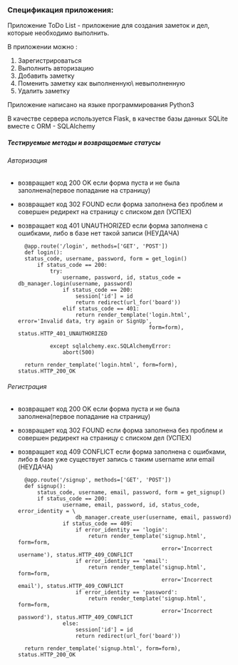 ### Спецификация приложения:

Приложение ToDo List - приложение для создания заметок и дел, которые необходимо выполнить.

В приложении можно :
1. Зарегистрироваться
2. Выполнить авторизацию
3. Добавить заметку
4. Поменить заметку как выполненную\ невыполненную
5. Удалить заметку 

Приложение написано на языке программирования Python3

В качестве сервера используется Flask, в качестве базы данных SQLite вместе с ORM - SQLAlchemy 

##### Тестируемые методы и возвращаемые статусы

###### Авторизация
- возвращает код 200 OK если форма пуста и не была заполнена(первое попадание на страницу)
- возвращает код 302 FOUND если форма заполнена без проблем и совершен редирект на страницу с списком дел (УСПЕХ)
- возвращает код 401 UNAUTHORIZED если форма заполнена с ошибками, либо в базе нет такой записи (НЕУДАЧА)


        @app.route('/login', methods=['GET', 'POST'])
        def login():
        status_code, username, password, form = get_login()   
            if status_code == 200:
                try:
                    username, password, id, status_code = db_manager.login(username, password)
                    if status_code == 200:
                        session['id'] = id
                        return redirect(url_for('board'))
                    elif status_code == 401:
                        return render_template('login.html', error='Invalid data, try again or SignUp',
                                               form=form), status.HTTP_401_UNAUTHORIZED

                except sqlalchemy.exc.SQLAlchemyError:
                    abort(500)

        return render_template('login.html', form=form), status.HTTP_200_OK



###### Регистрация
- возвращает код 200 OK если форма пуста и не была заполнена(первое попадание на страницу)
- возвращает код 302 FOUND если форма заполнена без проблем и совершен редирект на страницу с списком дел (УСПЕХ)
- возвращает код 409 CONFLICT если форма заполнена с ошибками, либо в базе уже существует запись с таким username или email (НЕУДАЧА)


        @app.route('/signup', methods=['GET', 'POST'])
        def signup():
            status_code, username, email, password, form = get_signup()
            if status_code == 200:
                    username, email, password, id, status_code, error_identity = \
                        db_manager.create_user(username, email, password)
                    if status_code == 409:
                        if error_identity == 'login':
                            return render_template('signup.html', form=form,
                                                   error='Incorrect username'), status.HTTP_409_CONFLICT
                        if error_identity == 'email':
                            return render_template('signup.html', form=form,
                                                   error='Incorrect email'), status.HTTP_409_CONFLICT
                        if error_identity == 'password':
                            return render_template('signup.html', form=form,
                                                   error='Incorrect password'), status.HTTP_409_CONFLICT
                    else:
                        session['id'] = id
                        return redirect(url_for('board'))

        return render_template('signup.html', form=form), status.HTTP_200_OK
